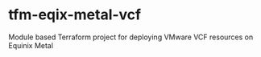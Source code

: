 # tfm-eqix-metal-vcf
Module based Terraform project for deploying VMware VCF resources on Equinix Metal
